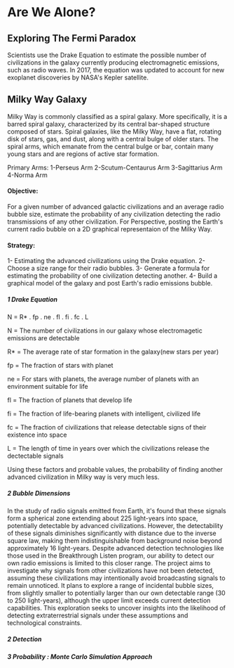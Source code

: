 # Are We Alone?

## Exploring The Fermi Paradox

Scientists use the Drake Equation to estimate the possible number of civilizations in the galaxy currently producing electromagnetic emissions, such as radio waves. In 2017, the equation was updated to account for new exoplanet discoveries by NASA's Kepler satellite.

## Milky Way Galaxy

Milky Way is commonly classified as a spiral galaxy. More specifically, it is a barred spiral galaxy, characterized by its central bar-shaped structure composed of stars. Spiral galaxies, like the Milky Way, have a flat, rotating disk of stars, gas, and dust, along with a central bulge of older stars. The spiral arms, which emanate from the central bulge or bar, contain many young stars and are regions of active star formation.

Primary Arms:
1-Perseus Arm
2-Scutum-Centaurus Arm
3-Sagittarius Arm
4-Norma Arm

#### Objective:

For a given number of advanced galactic civilizations and an average radio bubble size, estimate the probability of any civilization detecting the radio transmissions of any other civilization. For Perspective, posting the Earth's current radio bubble on a 2D graphical representaion of the Milky Way.

#### Strategy:

1- Estimating the advanced civilizations using the Drake equation.
2- Choose a size range for their radio bubbles.
3- Generate a formula for estimating the probability of one civilization detecting another.
4- Build a graphical model of the galaxy and post Earth's radio emissions bubble.

##### 1 Drake Equation

N = R\* . fp . ne . fl . fi . fc . L

N = The number of civilizations in our galaxy whose electromagetic emissions are detectable

R\* = The average rate of star formation in the galaxy(new stars per year)

fp = The fraction of stars with planet

ne = For stars with planets, the average number of planets with an environment suitable for life

fl = The fraction of planets that develop life

fi = The fraction of life-bearing planets with intelligent, civilized life

fc = The fraction of civilizations that release detectable signs of their existence into space

L = The length of time in years over which the civilizations release the dectectable signals

Using these factors and probable values, the probability of finding another advanced civilization in Milky way is very much less.

##### 2 Bubble Dimensions

In the study of radio signals emitted from Earth, it's found that these signals form a spherical zone extending about 225 light-years into space, potentially detectable by advanced civilizations. However, the detectability of these signals diminishes significantly with distance due to the inverse square law, making them indistinguishable from background noise beyond approximately 16 light-years. Despite advanced detection technologies like those used in the Breakthrough Listen program, our ability to detect our own radio emissions is limited to this closer range. The project aims to investigate why signals from other civilizations have not been detected, assuming these civilizations may intentionally avoid broadcasting signals to remain unnoticed. It plans to explore a range of incidental bubble sizes, from slightly smaller to potentially larger than our own detectable range (30 to 250 light-years), although the upper limit exceeds current detection capabilities. This exploration seeks to uncover insights into the likelihood of detecting extraterrestrial signals under these assumptions and technological constraints.

##### 2 Detection

##### 3 Probability : Monte Carlo Simulation Approach
